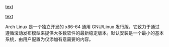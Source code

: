 [text](https://archlinux.org/)

[text](https://wiki.archlinux.org/title/Main_page)

Arch Linux 是一个独立开发的 x86-64 通用 GNU/Linux 发行版，它致力于通过遵循滚动发布模型来提供大多数软件的最新稳定版本。默认安装是一个最小的基本系统，由用户配置为仅添加有意需要的内容。